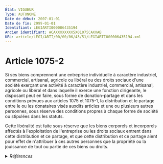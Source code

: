 ```yaml
---
État: VIGUEUR
Type: AUTONOME
Date de début: 2007-01-01
Date de fin: 2999-01-01
Identifiant: LEGIARTI000006435194
Ancien identifiant: ACAXXXXXXXX5X01075CAXXAB
URL: article/LEGI/ARTI/00/00/06/43/51/LEGIARTI000006435194.xml
---
```


<h1>Article 1075-2</h1>

Si ses biens comprennent une entreprise individuelle à caractère industriel,
commercial, artisanal, agricole ou libéral ou des droits sociaux d'une société
exerçant une activité à caractère industriel, commercial, artisanal, agricole ou
libéral et dans laquelle il exerce une fonction dirigeante, le disposant peut en
faire, sous forme de donation-partage et dans les conditions prévues aux
articles 1075 et 1075-1, la distribution et le partage entre le ou les
donataires visés auxdits articles et une ou plusieurs autres personnes, sous
réserve des conditions propres à chaque forme de société ou stipulées dans les
statuts.<br />

Cette libéralité est faite sous réserve que les biens corporels et incorporels
affectés à l'exploitation de l'entreprise ou les droits sociaux entrent dans
cette distribution et ce partage, et que cette distribution et ce partage aient
pour effet de n'attribuer à ces autres personnes que la propriété ou la
jouissance de tout ou partie de ces biens ou droits.


<details>
  <summary><em>Références</em></summary>

  <h2>Articles faisant référence à l'article</h2>
  
  <ul>
    <li>
      <a href="https://legal.tricoteuses.fr//redirection/LEGIARTI000006435750?vers=git&vers=legifrance">Code civil - article 1075 AUTONOME MODIFIE, en vigueur du 1988-01-06 au 2007-01-01</a> CITATION cible
    </li>
    <li>
      <a href="https://legal.tricoteuses.fr//redirection/LEGIARTI000006284843?vers=git&vers=legifrance">LOI n° 2006-728 du 23 juin 2006 portant réforme des successions et des libéralités - article 9 ENTIEREMENT_MODIF</a> MODIFICATION cible
    </li>
    <li>
      <a href="https://legal.tricoteuses.fr//redirection/LEGIARTI000006284855?vers=git&vers=legifrance">LOI n° 2006-728 du 23 juin 2006 portant réforme des successions et des libéralités - article 21 ENTIEREMENT_MODIF</a> MODIFICATION cible
    </li>
    <li>
      <a href="https://legal.tricoteuses.fr//redirection/LEGIARTI000006284856?vers=git&vers=legifrance">LOI n° 2006-728 du 23 juin 2006 portant réforme des successions et des libéralités - article 22 ENTIEREMENT_MODIF</a> MODIFICATION cible
    </li>
    <li>
      <a href="https://legal.tricoteuses.fr//redirection/LEGIARTI000006435174?vers=git&vers=legifrance">Code civil - article 1075-1 AUTONOME TRANSFERE, en vigueur du 1972-01-01 au 2007-01-01</a> CITATION cible
    </li>
    <li>
      <a href="https://legal.tricoteuses.fr//redirection/LEGIARTI000006435175?vers=git&vers=legifrance">Code civil - article 1075-1 AUTONOME VIGUEUR, en vigueur depuis le 2007-01-01</a> CITATION cible
    </li>
    <li>
      <a href="https://legal.tricoteuses.fr//redirection/LEGIARTI000006435749?vers=git&vers=legifrance">Code civil - article 1075 AUTONOME MODIFIE, en vigueur du 1972-01-01 au 1988-01-06</a> CITATION cible
    </li>
    <li>
      <a href="https://legal.tricoteuses.fr//redirection/LEGIARTI000006435751?vers=git&vers=legifrance">Code civil - article 1075 AUTONOME VIGUEUR, en vigueur depuis le 2007-01-01</a> CITATION cible
    </li>
  </ul>
  
  <h2>Références faites par l'article</h2>
  
  <ul>
    <li>
      2006-06-23 MODIFICATION source <a href="https://legal.tricoteuses.fr//redirection/LEGIARTI000006284855?vers=git&vers=legifrance">LOI n° 2006-728 du 23 juin 2006 portant réforme des successions et des libéralités - article 21 ENTIEREMENT_MODIF</a>
    </li>
    <li>
      2006-06-23 MODIFICATION source <a href="https://legal.tricoteuses.fr//redirection/LEGIARTI000006284856?vers=git&vers=legifrance">LOI n° 2006-728 du 23 juin 2006 portant réforme des successions et des libéralités - article 22 ENTIEREMENT_MODIF</a>
    </li>
    <li>
      2006-06-23 MODIFICATION source <a href="https://legal.tricoteuses.fr//redirection/LEGIARTI000006284843?vers=git&vers=legifrance">LOI n° 2006-728 du 23 juin 2006 portant réforme des successions et des libéralités - article 9 ENTIEREMENT_MODIF</a>
    </li>
    <li>
      2999-01-01 CITATION source <a href="https://legal.tricoteuses.fr//redirection/LEGIARTI000006435749?vers=git&vers=legifrance">Code civil - article 1075 AUTONOME MODIFIE, en vigueur du 1972-01-01 au 1988-01-06</a>
    </li>
    <li>
      2999-01-01 CITATION source <a href="https://legal.tricoteuses.fr//redirection/LEGIARTI000006435174?vers=git&vers=legifrance">Code civil - article 1075-1 AUTONOME TRANSFERE, en vigueur du 1972-01-01 au 2007-01-01</a>
    </li>
    <li>
      2999-01-01 CONCORDANCE cible <a href="https://legal.tricoteuses.fr//redirection/LEGIARTI000006436039?vers=git&vers=legifrance">Code civil - article 1075-4 AUTONOME VIGUEUR, en vigueur depuis le 2007-01-01</a>
    </li>
    <li>
      2999-01-01 CONCORDE source <a href="https://legal.tricoteuses.fr//redirection/LEGIARTI000006436039?vers=git&vers=legifrance">Code civil - article 1075-4 AUTONOME VIGUEUR, en vigueur depuis le 2007-01-01</a>
    </li>
    <li>
      CODIFICATION source Loi 1803-05-03
    </li>
  </ul>
</details>
